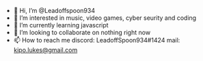 - 👋 Hi, I’m @Leadoffspoon934
- 👀 I’m interested in music, video games, cyber seurity and coding
- 🌱 I’m currently learning javascript
- 💞️ I’m looking to collaborate on nothing right now
- 📫 How to reach me discord: LeadoffSpoon934#1424 mail: kipo.lukes@gmail.com

<!---
Leadoffspoon934/Leadoffspoon934 is a ✨ special ✨ repository because its `README.md` (this file) appears on your GitHub profile.
You can click the Preview link to take a look at your changes.
--->
